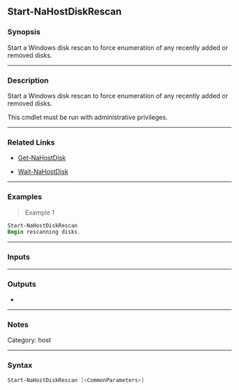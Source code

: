 Start-NaHostDiskRescan
----------------------

### Synopsis
Start a Windows disk rescan to force enumeration of any recently added or removed disks.

---

### Description

Start a Windows disk rescan to force enumeration of any recently added or removed disks.

This cmdlet must be run with administrative privileges.

---

### Related Links
* [Get-NaHostDisk](Get-NaHostDisk)

* [Wait-NaHostDisk](Wait-NaHostDisk)

---

### Examples
> Example 1

```PowerShell
Start-NaHostDiskRescan
Begin rescanning disks.
```

---

### Inputs

---

### Outputs
* 

---

### Notes
Category: host

---

### Syntax
```PowerShell
Start-NaHostDiskRescan [<CommonParameters>]
```
